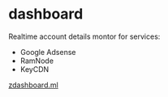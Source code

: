 # dashboard
Realtime account details montor for services:
- Google Adsense
- RamNode
- KeyCDN

[zdashboard.ml](http://zdashboard.ml)
